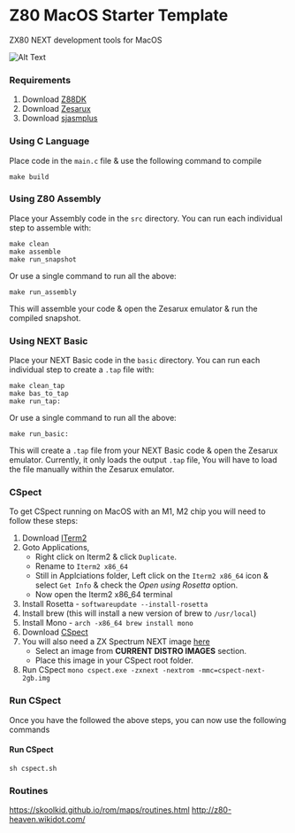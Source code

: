 # Z80 MacOS Starter Template
ZX80 NEXT development tools for MacOS

![Alt Text](images/example2.gif)

### Requirements
1. Download [Z88DK](https://github.com/z88dk/z88dk/releases)
2. Download [Zesarux](https://github.com/chernandezba/zesarux/releases/tag/ZEsarUX-X)
3. Download [sjasmplus](https://github.com/z00m128/sjasmplus/blob/master/INSTALL.md#default-method-for-gnulinux--unix--macos--bsd)

### Using C Language
Place code in the `main.c` file & use the following command to compile
```
make build
```

### Using Z80 Assembly
Place your Assembly code in the `src` directory.
You can run each individual step to assemble with:
```
make clean
make assemble
make run_snapshot
```
Or use a single command to run all the above:
```
make run_assembly
```
This will assemble your code & open the Zesarux emulator &
run the compiled snapshot.

### Using NEXT Basic
Place your NEXT Basic code in the `basic` directory.
You can run each individual step to create a `.tap` file with:
```
make clean_tap
make bas_to_tap
make run_tap:
```
Or use a single command to run all the above:
```
make run_basic:
```
This will create a `.tap` file from your NEXT Basic code & open the Zesarux emulator.
Currently, it only loads the output `.tap` file, You will have to load the file manually
within the Zesarux emulator.

### CSpect
To get CSpect running on MacOS with an M1, M2 chip you will need to follow
these steps:
1. Download [ITerm2](https://iterm2.com/downloads.html)
2. Goto Applications, 
   - Right click on Iterm2 & click `Duplicate`.
   - Rename to `Iterm2 x86_64`
   - Still in Applciations folder, Left click on the `Iterm2 x86_64` icon & select `Get Info` & check the *Open using Rosetta* option.
   - Now open the Iterm2 x86_64 terminal
3. Install Rosetta - `softwareupdate --install-rosetta`
4. Install brew (this will install a new version of brew to `/usr/local`)
5. Install Mono - `arch -x86_64 brew install mono`
6. Download [CSpect](https://mdf200.itch.io/cspect)
7. You will also need a ZX Spectrum NEXT image [here](https://zxspectrumnext.online/cspect/)
    - Select an image from **CURRENT DISTRO IMAGES** section.
    - Place this image in your CSpect root folder.
8. Run CSpect `mono cspect.exe -zxnext -nextrom -mmc=cspect-next-2gb.img`

### Run CSpect
Once you have the followed the above steps, you can now use the following commands

#### Run CSpect
```
sh cspect.sh
```

### Routines
https://skoolkid.github.io/rom/maps/routines.html
http://z80-heaven.wikidot.com/